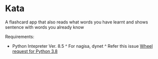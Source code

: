 # Kata
A flashcard app that also reads what words you  have learnt and shows sentence with words you already know

Requirements:
- Python Intepreter Ver. 8.5
^ For nagisa, dynet
^ Refer this issue [Wheel request for Python 3.8](https://github.com/taishi-i/nagisa/issues/24#issuecomment-694907227)
